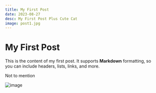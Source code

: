 ```yaml
---
title: My First Post
date: 2023-08-27
desc: My First Post Plus Cute Cat
image: post1.jpg
---
```


# My First Post

This is the content of my first post. It supports **Markdown** formatting, so you can include headers, lists, links, and more.

Not to mention 


![image](posts/post1/post1.jpg)